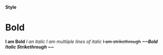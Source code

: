 #### Style
# Bold 
**I am Bold**
*I an italic*
*I am multiiple
lines of italic*
~~I am strikethrough~~
***~~Bold Italic Strikethrough ~~***
